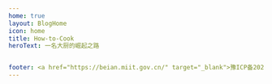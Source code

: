 ```yaml
---
home: true
layout: BlogHome
icon: home
title: How-to-Cook
heroText: 一名大厨的崛起之路


footer: <a href="https://beian.miit.gov.cn/" target="_blank">豫ICP备2021025932号-1</a> 项目fork于 <a href="https://github.com/Anduin2017/HowToCook" target="_blank">此处</a>
---
```



